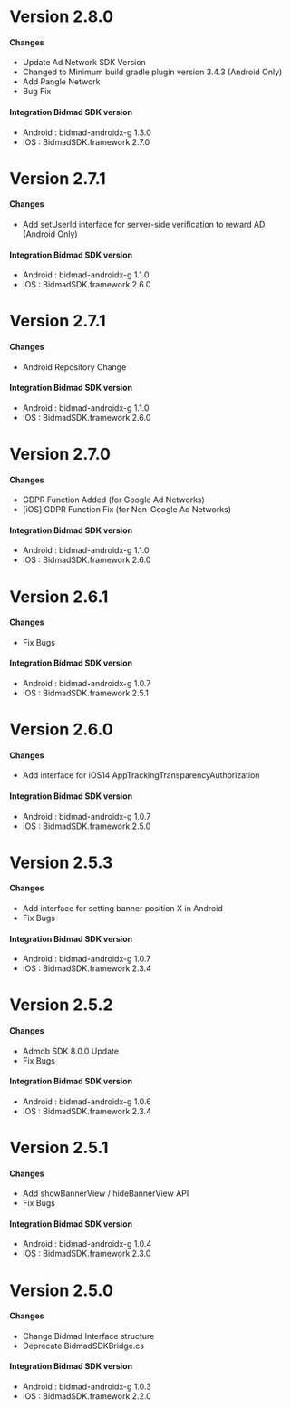 # Version 2.8.0
#### Changes
- Update Ad Network SDK Version
- Changed to Minimum build gradle plugin version 3.4.3 (Android Only)
- Add Pangle Network
- Bug Fix 
#### Integration Bidmad SDK version
- Android : bidmad-androidx-g 1.3.0
- iOS : BidmadSDK.framework 2.7.0

# Version 2.7.1
#### Changes
- Add setUserId interface for server-side verification to reward AD (Android Only)
#### Integration Bidmad SDK version
- Android : bidmad-androidx-g 1.1.0
- iOS : BidmadSDK.framework 2.6.0

# Version 2.7.1
#### Changes
- Android Repository Change
#### Integration Bidmad SDK version
- Android : bidmad-androidx-g 1.1.0
- iOS : BidmadSDK.framework 2.6.0

# Version 2.7.0
#### Changes
- GDPR Function Added (for Google Ad Networks)
- [iOS] GDPR Function Fix (for Non-Google Ad Networks)
#### Integration Bidmad SDK version
- Android : bidmad-androidx-g 1.1.0
- iOS : BidmadSDK.framework 2.6.0

# Version 2.6.1
#### Changes
- Fix Bugs
#### Integration Bidmad SDK version 
- Android : bidmad-androidx-g 1.0.7
- iOS : BidmadSDK.framework 2.5.1

# Version 2.6.0
#### Changes
- Add interface for iOS14 AppTrackingTransparencyAuthorization
#### Integration Bidmad SDK version 
- Android : bidmad-androidx-g 1.0.7
- iOS : BidmadSDK.framework 2.5.0

# Version 2.5.3
#### Changes
- Add interface for setting banner position X in Android
- Fix Bugs
#### Integration Bidmad SDK version 
- Android : bidmad-androidx-g 1.0.7
- iOS : BidmadSDK.framework 2.3.4

# Version 2.5.2
#### Changes
- Admob SDK 8.0.0 Update
- Fix Bugs
#### Integration Bidmad SDK version 
- Android : bidmad-androidx-g 1.0.6
- iOS : BidmadSDK.framework 2.3.4

# Version 2.5.1
#### Changes
- Add showBannerView / hideBannerView API
- Fix Bugs
#### Integration Bidmad SDK version 
- Android : bidmad-androidx-g 1.0.4
- iOS : BidmadSDK.framework 2.3.0

# Version 2.5.0
#### Changes
- Change Bidmad Interface structure
- Deprecate BidmadSDKBridge.cs
#### Integration Bidmad SDK version 
- Android : bidmad-androidx-g 1.0.3
- iOS : BidmadSDK.framework 2.2.0
